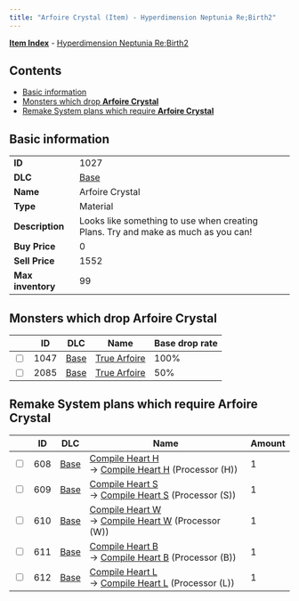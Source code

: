 ```yaml
---
title: "Arfoire Crystal (Item) - Hyperdimension Neptunia Re;Birth2"
---
```


[**Item Index**](/neptunia/rb2/item/index.html) - [Hyperdimension Neptunia Re;Birth2](/neptunia/rb2)

## Contents

- [Basic information](#basic-information)
- [Monsters which drop **Arfoire Crystal**](#monsters-which-drop-arfoire-crystal)
- [Remake System plans which require **Arfoire Crystal**](#remake-system-plans-which-require-arfoire-crystal)

## Basic information

|   |   |
| -- | -- |
| **ID** | 1027 |
| **DLC** | [Base](/neptunia/rb2/dlc/0-base.html) |
| **Name** | Arfoire Crystal |
| **Type** | Material |
| **Description** | Looks like something to use when creating Plans. Try and make as much as you can! |
| **Buy Price** | 0 |
| **Sell Price** | 1552 |
| **Max inventory** | 99 |

## Monsters which drop **Arfoire Crystal**

|    | ID | DLC | Name | Base drop rate |
| -- | -- | --- | ---- | -------------- |
| <input type="checkbox" id="rb2-monster-0-1047" class="trackbox" /> | 1047 | [Base](/neptunia/rb2/dlc/0-base.html) | [True Arfoire](/neptunia/rb2/monster/0-1047-true-arfoire.html) | 100% |
| <input type="checkbox" id="rb2-monster-0-2085" class="trackbox" /> | 2085 | [Base](/neptunia/rb2/dlc/0-base.html) | [True Arfoire](/neptunia/rb2/monster/0-2085-true-arfoire.html) | 50% |

## Remake System plans which require **Arfoire Crystal**

|    | ID | DLC | Name | Amount |
| -- | -- | --- | ---- | ------ |
| <input type="checkbox" id="rb2-remake-0-608" class="trackbox" /> | 608 | [Base](/neptunia/rb2/dlc/0-base.html) | [Compile Heart H](/neptunia/rb2/remake/0-608-compile-heart-h.html)<br />→ [Compile Heart H](/neptunia/rb2/item/0-3415-compile-heart-h.html) (Processor (H)) | 1 |
| <input type="checkbox" id="rb2-remake-0-609" class="trackbox" /> | 609 | [Base](/neptunia/rb2/dlc/0-base.html) | [Compile Heart S](/neptunia/rb2/remake/0-609-compile-heart-s.html)<br />→ [Compile Heart S](/neptunia/rb2/item/0-3416-compile-heart-s.html) (Processor (S)) | 1 |
| <input type="checkbox" id="rb2-remake-0-610" class="trackbox" /> | 610 | [Base](/neptunia/rb2/dlc/0-base.html) | [Compile Heart W](/neptunia/rb2/remake/0-610-compile-heart-w.html)<br />→ [Compile Heart W](/neptunia/rb2/item/0-3417-compile-heart-w.html) (Processor (W)) | 1 |
| <input type="checkbox" id="rb2-remake-0-611" class="trackbox" /> | 611 | [Base](/neptunia/rb2/dlc/0-base.html) | [Compile Heart B](/neptunia/rb2/remake/0-611-compile-heart-b.html)<br />→ [Compile Heart B](/neptunia/rb2/item/0-3418-compile-heart-b.html) (Processor (B)) | 1 |
| <input type="checkbox" id="rb2-remake-0-612" class="trackbox" /> | 612 | [Base](/neptunia/rb2/dlc/0-base.html) | [Compile Heart L](/neptunia/rb2/remake/0-612-compile-heart-l.html)<br />→ [Compile Heart L](/neptunia/rb2/item/0-3419-compile-heart-l.html) (Processor (L)) | 1 |